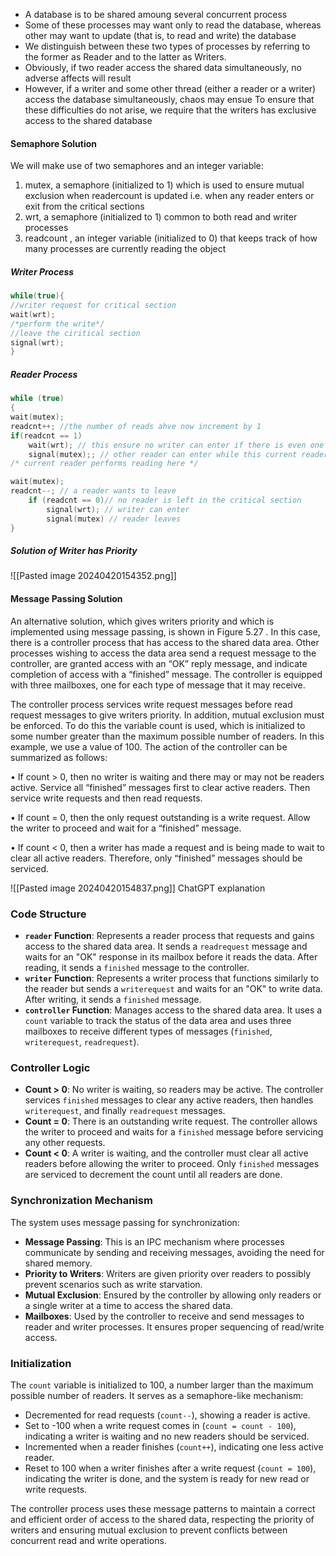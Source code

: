 - A database is to be shared amoung several concurrent process
- Some of these processes may want only to read the database, whereas other may want to update (that is, to read and write) the database
- We distinguish between these two types of processes by referring to the former as Reader and to the latter as Writers. 
- Obviously, if two reader access the shared data simultaneously, no adverse affects will result
- However, if a writer and some other thread (either a reader or a writer) access the database simultaneously, chaos may ensue
To ensure that these difficulties do not arise, we require that the writers has exclusive access to the shared database


#### Semaphore Solution
We will make use of two semaphores and an integer variable:
1. mutex, a semaphore (initialized to 1) which is used to ensure mutual exclusion when readercount is updated i.e. when any reader enters or exit from the critical sections 
2. wrt, a semaphore (initialized to 1) common to both read and writer processes
3. readcount , an integer variable (initialized to 0) that keeps track of how many processes are currently reading the object


##### Writer Process
```c 
while(true){
//writer request for critical section
wait(wrt);
/*perform the write*/
//leave the ciritical section
signal(wrt);
}
```


##### Reader Process 
```c
while (true)
{
wait(mutex);
readcnt++; //the number of reads ahve now increment by 1
if(readcnt == 1)
	wait(wrt); // this ensure no writer can enter if there is even one reader 
	signal(mutex);; // other reader can enter while this current reader is inside the critical section
/* current reader performs reading here */

wait(mutex);
readcnt--; // a reader wants to leave
	if (readcnt == 0)// no reader is left in the critical section
		signal(wrt); // writer can enter 
		signal(mutex) // reader leaves 
}
```


##### Solution of Writer has Priority
![[Pasted image 20240420154352.png]]



#### Message Passing Solution 
An alternative solution, which gives writers priority and which is implemented using message passing, is shown in Figure 5.27 . In this case, there is a controller process that has access to the shared data area. Other processes wishing to access the data area send a request message to the controller, are granted access with an “OK” reply message, and indicate completion of access with a “finished” message. The controller is equipped with three mailboxes, one for each type of message that it may receive.

The controller process services write request messages before read request messages to give writers priority. In addition, mutual exclusion must be enforced. To do this the variable count is used, which is initialized to some number greater than the maximum possible number of readers. In this example, we use a value of 100. The action of the controller can be summarized as follows:

• If count > 0, then no writer is waiting and there may or may not be readers active. Service all “finished” messages first to clear active readers. Then service write requests and then read requests.

• If count = 0, then the only request outstanding is a write request. Allow the writer to proceed and wait for a “finished” message.

• If count < 0, then a writer has made a request and is being made to wait to clear all active readers. Therefore, only “finished” messages should be serviced.

![[Pasted image 20240420154837.png]]
ChatGPT explanation 
### Code Structure

- **`reader` Function**: Represents a reader process that requests and gains access to the shared data area. It sends a `readrequest` message and waits for an "OK" response in its mailbox before it reads the data. After reading, it sends a `finished` message to the controller.
- **`writer` Function**: Represents a writer process that functions similarly to the reader but sends a `writerequest` and waits for an "OK" to write data. After writing, it sends a `finished` message.
- **`controller` Function**: Manages access to the shared data area. It uses a `count` variable to track the status of the data area and uses three mailboxes to receive different types of messages (`finished`, `writerequest`, `readrequest`).

### Controller Logic

- **Count > 0**: No writer is waiting, so readers may be active. The controller services `finished` messages to clear any active readers, then handles `writerequest`, and finally `readrequest` messages.
- **Count = 0**: There is an outstanding write request. The controller allows the writer to proceed and waits for a `finished` message before servicing any other requests.
- **Count < 0**: A writer is waiting, and the controller must clear all active readers before allowing the writer to proceed. Only `finished` messages are serviced to decrement the count until all readers are done.

### Synchronization Mechanism

The system uses message passing for synchronization:

- **Message Passing**: This is an IPC mechanism where processes communicate by sending and receiving messages, avoiding the need for shared memory.
- **Priority to Writers**: Writers are given priority over readers to possibly prevent scenarios such as write starvation.
- **Mutual Exclusion**: Ensured by the controller by allowing only readers or a single writer at a time to access the shared data.
- **Mailboxes**: Used by the controller to receive and send messages to reader and writer processes. It ensures proper sequencing of read/write access.

### Initialization

The `count` variable is initialized to 100, a number larger than the maximum possible number of readers. It serves as a semaphore-like mechanism:

- Decremented for read requests (`count--`), showing a reader is active.
- Set to -100 when a write request comes in (`count = count - 100`), indicating a writer is waiting and no new readers should be serviced.
- Incremented when a reader finishes (`count++`), indicating one less active reader.
- Reset to 100 when a writer finishes after a write request (`count = 100`), indicating the writer is done, and the system is ready for new read or write requests.

The controller process uses these message patterns to maintain a correct and efficient order of access to the shared data, respecting the priority of writers and ensuring mutual exclusion to prevent conflicts between concurrent read and write operations.


